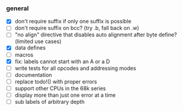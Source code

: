 ### general
- [x] don't require suffix if only one suffix is possible
- [ ] don't require suffix on bcc? (try .b, fall back on .w)
- [ ] "no align" directive that disables auto alignment after byte define? (limited use cases)
- [x] data defines
- [ ] macros
- [x] fix: labels cannot start with an A or a D
- [ ] write tests for all opcodes and addressing modes
- [ ] documentation
- [ ] replace todo!() with proper errors
- [ ] support other CPUs in the 68k series
- [ ] display more than just one error at a time
- [ ] sub labels of arbitrary depth
